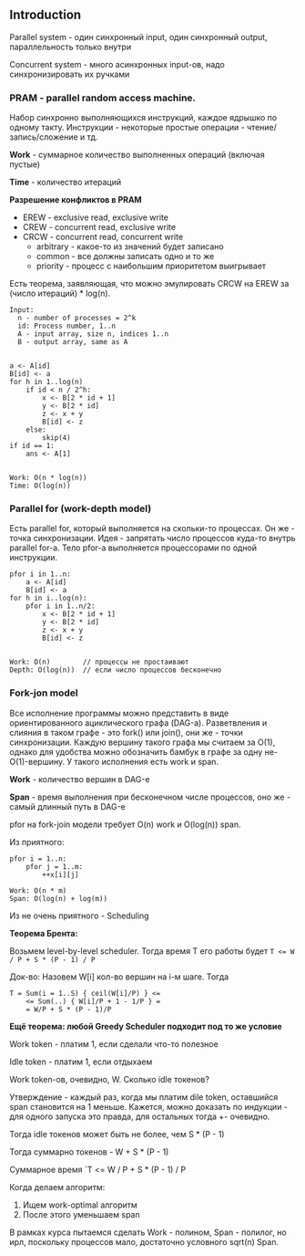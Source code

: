 ## Introduction

Parallel system - один синхронный input, 
один синхронный output, параллельность только внутри

Concurrent system - много асинхронных input-ов, 
надо синхронизировать их ручками

### PRAM - parallel random access machine.

Набор синхронно выполняющихся инструкций, каждое ядрышко по одному такту. 
Инструкции - некоторые простые операции - чтение/запись/сложение и тд.

**Work** - суммарное количество выполненных операций (включая пустые)

**Time** - количество итераций

**Разрешение конфликтов в PRAM**
- EREW - exclusive read, exclusive write
- CREW - concurrent read, exclusive write
- CRCW - concurrent read, concurrent write
  - arbitrary - какое-то из значений будет записано
  - common - все должны записать одно и то же
  - priority - процесс с наибольшим приоритетом выигрывает

Есть теорема, заявляющая, что можно
эмулировать CRCW на EREW за (число итераций) * log(n).

```
Input:
  n - number of processes = 2^k
  id: Process number, 1..n
  A - input array, size n, indices 1..n
  B - output array, same as A


a <- A[id]
B[id] <- a
for h in 1..log(n)
    if id < n / 2^h:
        x <- B[2 * id + 1]
        y <- B[2 * id]
        z <- x + y
        B[id] <- z
    else:
        skip(4)
if id == 1:
    ans <- A[1]


Work: O(n * log(n))
Time: O(log(n))
```


### Parallel for (work-depth model)

Есть parallel for, который выполняется на скольки-то процессах. 
Он же - точка синхронизации. 
Идея - запрятать число процессов куда-то внутрь parallel for-а.
Тело pfor-а выполняется процессорами по одной инструкции.

```
pfor i in 1..n:
    a <- A[id]
    B[id] <- a
for h in i..log(n):
    pfor i in 1..n/2:
        x <- B[2 * id + 1]
        y <- B[2 * id]
        z <- x + y
        B[id] <- z


Work: O(n)        // процессы не простаивают
Depth: O(log(n))  // если число процессов бесконечно
```

### Fork-jon model

Все исполнение программы можно представить в виде
ориентированного ациклического графа (DAG-а). 
Разветвления и слияния в таком графе - это fork() или join(), 
они же - точки синхронизации. 
Каждую вершину такого графа мы считаем за O(1), 
однако для удобства можно обозначить бамбук в графе за одну не-O(1)-вершину.
У такого исполнения есть work и span.

**Work** - количество вершин в DAG-е

**Span** - время выполнения при бесконечном числе процессов, 
оно же - самый длинный путь в DAG-е

pfor на fork-join модели требует O(n) work и O(log(n)) span. 

Из приятного:

```
pfor i = 1..n:
    pfor j = 1..m:
        ++x[i][j]

Work: O(n * m)
Span: O(log(n) + log(m))
```

Из не очень приятного - Scheduling

**Теорема Брента:**

Возьмем level-by-level scheduler. 
Тогда время T его работы будет `T <= W / P + S * (P - 1) / P`

Док-во: Назовем W[i] кол-во вершин на i-м шаге. Тогда
```
T = Sum(i = 1..S) { ceil(W[i]/P) } <= 
    <= Sum(..) { W[i]/P + 1 - 1/P } =
    = W/P + S * (P - 1)/P
```

**Ещё теорема: любой Greedy Scheduler подходит под то же условие**

Work token - платим 1, если сделали что-то полезное

Idle token - платим 1, если отдыхаем

Work token-ов, очевидно, W. Сколько idle токенов?

Утверждение - каждый раз, когда мы платим dile token,
оставшийся span становится на 1 меньше. 
Кажется, можно доказать по индукции - для одного запуска это правда, 
для остальных тогда +- очевидно.

Тогда idle токенов может быть не более, чем S * (P - 1)

Тогда суммарно токенов - W + S * (P - 1)

Суммарное время `T <= W / P + S * (P - 1) / P

Когда делаем алгоритм:
1. Ищем work-optimal алгоритм
2. После этого уменьшаем span

В рамках курса пытаемся сделать Work - полином, Span - полилог, 
но ирл, поскольку процессов мало, достаточно условного sqrt(n) Span.
